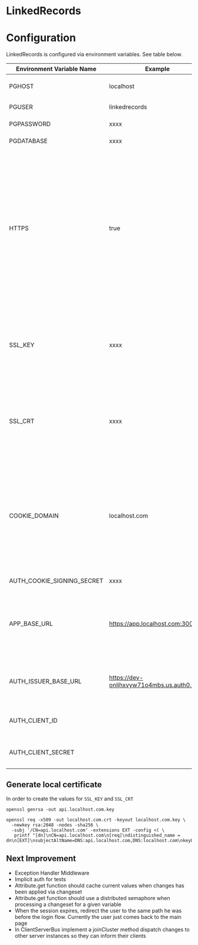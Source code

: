 # LinkedRecords

# Configuration

LinkedRecords is configured via environment variables. See table below.

| Environment Variable Name | Example | Description |
| ------------------------- | ------- | ----------- |
| PGHOST | localhost | The hostname of the PostgreSQL server. |
| PGUSER | linkedrecords | The PostgreSQL user name. |
| PGPASSWORD | xxxx | The PostgreSQL password. |
| PGDATABASE | xxxx | The PostgreSQL database name. |
| HTTPS | true | Whether the server should be started with TLS certificates for HTTPS encryption. If this is true, you have to provide SSL_KEY and SSL_CRT. HTTPS is required for local development because of the way how cookies are used. Setting this to false only makes sense if you run LinkedRecords behind a reverse proxy that terminates the TLS certificates for you. |
| SSL_KEY | xxxx | The private key used for https termination. For development purposes you can use the openssl command shown in the below section "Generate local certificate". |
| SSL_CRT | xxxx | The public key used for https termination. For development purposes you can use the openssl command shown in the below section "Generate local certificate". |
| COOKIE_DOMAIN | localhost.com | The domain for which the cookies should be set. If your single-page application is available via "app.localhost.com" and the LinkedRecords endpoint is available via "api.localhost.com", you have to set this value to "localhost.com".|
| AUTH_COOKIE_SIGNING_SECRET | xxxx | The secret used to sign cookies. |
| APP_BASE_URL | https://app.localhost.com:3001 | The base URL of the frontend. It will be used for the Access-Control-Allow-Origin HTTP header and is also required for the OpenID connect redirections. |
| AUTH_ISSUER_BASE_URL | https://dev-onljhxvyw71o4mbs.us.auth0.com/ | The URL of the OIDC issuer. Can be any OpenID connect comply identity provider (e.g. Auth0, Okta). |
| AUTH_CLIENT_ID |  | The client id. Can be obtained from the identity provider. |
| AUTH_CLIENT_SECRET |  | The client secret. Can be obtained from the identity provider. |


## Generate local certificate

In order to create the values for `SSL_KEY` and `SSL_CRT`

```
openssl genrsa -out api.localhost.com.key

openssl req -x509 -out localhost.com.crt -keyout localhost.com.key \
  -newkey rsa:2048 -nodes -sha256 \
  -subj '/CN=api.localhost.com' -extensions EXT -config <( \
   printf "[dn]\nCN=api.localhost.com\n[req]\ndistinguished_name = dn\n[EXT]\nsubjectAltName=DNS:api.localhost.com,DNS:localhost.com\nkeyUsage=digitalSignature\nextendedKeyUsage=serverAuth")
```


## Next Improvement
- Exception Handler Middleware
- Implicit auth for tests
- Attribute.get function should cache current values when changes has been applied via changeset
- Attribute.get function should use a distributed semaphore when processing a changeset for a given variable
- When the session expires, redirect the user to the same path he was before the login flow. Currently the user just comes back to the main page
- In ClientServerBus implement a joinCluster method dispatch changes to other server instances so they can inform their clients